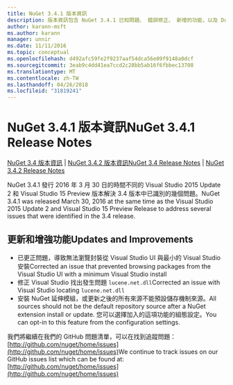 ```yaml
---
title: NuGet 3.4.1 版本資訊
description: 版本資訊包含 NuGet 3.4.1 已知問題、 錯誤修正、 新增的功能，以及 Dcr。
author: karann-msft
ms.author: karann
manager: unnir
ms.date: 11/11/2016
ms.topic: conceptual
ms.openlocfilehash: d492afc59fe2f9237aaf54dca56e09f9148a0dcf
ms.sourcegitcommit: 3eab9c4dd41ea7ccd2c28bb5ab16f6fbbec13708
ms.translationtype: MT
ms.contentlocale: zh-TW
ms.lasthandoff: 04/26/2018
ms.locfileid: "31819241"
---
```

# <a name="nuget-341-release-notes"></a><span data-ttu-id="fdb45-103">NuGet 3.4.1 版本資訊</span><span class="sxs-lookup"><span data-stu-id="fdb45-103">NuGet 3.4.1 Release Notes</span></span>

<span data-ttu-id="fdb45-104">[NuGet 3.4 版本資訊](../release-notes/nuget-3.4.md) | [NuGet 3.4.2 版本資訊](../release-notes/nuget-3.4.2.md)</span><span class="sxs-lookup"><span data-stu-id="fdb45-104">[NuGet 3.4 Release Notes](../release-notes/nuget-3.4.md) | [NuGet 3.4.2 Release Notes](../release-notes/nuget-3.4.2.md)</span></span>

<span data-ttu-id="fdb45-105">NuGet 3.4.1 發行 2016 年 3 月 30 日的時間不同的 Visual Studio 2015 Update 2 和 Visual Studio 15 Preview 版本解決 3.4 版本中已識別的幾個問題。</span><span class="sxs-lookup"><span data-stu-id="fdb45-105">NuGet 3.4.1 was released March 30, 2016 at the same time as the Visual Studio 2015 Update 2 and Visual Studio 15 Preview Release to address several issues that were identified in the 3.4 release.</span></span>

## <a name="updates-and-improvements"></a><span data-ttu-id="fdb45-106">更新和增強功能</span><span class="sxs-lookup"><span data-stu-id="fdb45-106">Updates and Improvements</span></span>

* <span data-ttu-id="fdb45-107">已更正問題，導致無法瀏覽封裝從 Visual Studio UI 與最小的 Visual Studio 安裝</span><span class="sxs-lookup"><span data-stu-id="fdb45-107">Corrected an issue that prevented browsing packages from the Visual Studio UI with a minimum Visual Studio install</span></span>
* <span data-ttu-id="fdb45-108">修正 Visual Studio 找出發生問題 `lucene.net.dll`</span><span class="sxs-lookup"><span data-stu-id="fdb45-108">Corrected an issue with Visual Studio locating `lucene.net.dll`</span></span>
* <span data-ttu-id="fdb45-109">安裝 NuGet 延伸模組，或更新之後的所有來源不能預設儲存機制來源。</span><span class="sxs-lookup"><span data-stu-id="fdb45-109">All sources should not be the default repository source after a NuGet extension install or update.</span></span>  <span data-ttu-id="fdb45-110">您可以選擇加入的這項功能的組態設定。</span><span class="sxs-lookup"><span data-stu-id="fdb45-110">You can opt-in to this feature from the configuration settings.</span></span>

<span data-ttu-id="fdb45-111">我們將繼續在我們的 GitHub 問題清單，可以在找到追蹤問題： [http://github.com/nuget/home/issues](http://github.com/nuget/home/issues)</span><span class="sxs-lookup"><span data-stu-id="fdb45-111">We continue to track issues on our GitHub issues list which can be found at: [http://github.com/nuget/home/issues](http://github.com/nuget/home/issues)</span></span>